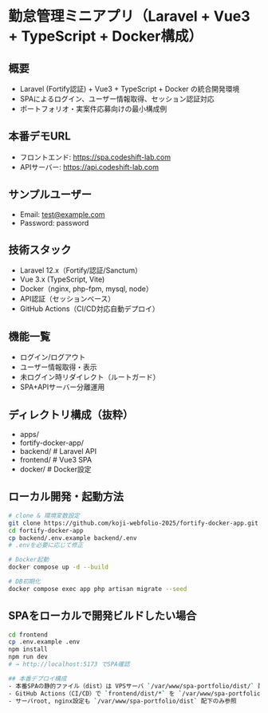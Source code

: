 # 勤怠管理ミニアプリ（Laravel + Vue3 + TypeScript + Docker構成）

## 概要
- Laravel (Fortify認証) + Vue3 + TypeScript + Docker の統合開発環境
- SPAによるログイン、ユーザー情報取得、セッション認証対応
- ポートフォリオ・実案件応募向けの最小構成例

## 本番デモURL
- フロントエンド: https://spa.codeshift-lab.com
- APIサーバー: https://api.codeshift-lab.com

## サンプルユーザー
- Email: test@example.com
- Password: password

## 技術スタック
- Laravel 12.x（Fortify/認証/Sanctum）
- Vue 3.x (TypeScript, Vite)
- Docker（nginx, php-fpm, mysql, node）
- API認証（セッションベース）
- GitHub Actions（CI/CD対応自動デプロイ）

## 機能一覧
- ログイン/ログアウト
- ユーザー情報取得・表示
- 未ログイン時リダイレクト（ルートガード）
- SPA+APIサーバー分離運用

## ディレクトリ構成（抜粋）
- apps/
- fortify-docker-app/
- backend/ # Laravel API
- frontend/ # Vue3 SPA
- docker/ # Docker設定

## ローカル開発・起動方法

```sh
# clone & 環境変数設定
git clone https://github.com/koji-webfolio-2025/fortify-docker-app.git
cd fortify-docker-app
cp backend/.env.example backend/.env
# .envを必要に応じて修正

# Docker起動
docker compose up -d --build

# DB初期化
docker compose exec app php artisan migrate --seed
```

## SPAをローカルで開発ビルドしたい場合
```sh
cd frontend
cp .env.example .env
npm install
npm run dev
# → http://localhost:5173 でSPA確認

## 本番デプロイ構成
- 本番SPAの静的ファイル（dist）は VPSサーバ `/var/www/spa-portfolio/dist/` 配置が唯一の配信ディレクトリ
- GitHub Actions（CI/CD）で `frontend/dist/*` を `/var/www/spa-portfolio/dist/` へ自動上書きデプロイ
- サーバroot, nginx設定も `/var/www/spa-portfolio/dist` 配下のみ参照